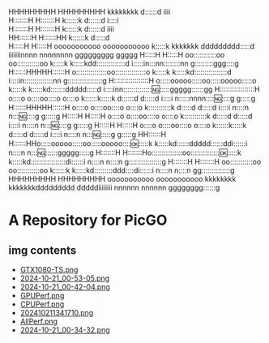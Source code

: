 HHHHHHHHH     HHHHHHHHH                                  kkkkkkkk                    d::::::d  iiii                                       
H:::::::H     H:::::::H                                  k::::::k                    d::::::d i::::i                                      
H:::::::H     H:::::::H                                  k::::::k                    d::::::d  iiii                                       
HH::::::H     H::::::HH                                  k::::::k                    d:::::d                                              
  H:::::H     H:::::H     ooooooooooo      ooooooooooo    k:::::k    kkkkkkk ddddddddd:::::d iiiiiiinnnn  nnnnnnnn       ggggggggg   ggggg
  H:::::H     H:::::H   oo:::::::::::oo  oo:::::::::::oo  k:::::k   k:::::kdd::::::::::::::d i:::::in:::nn::::::::nn    g:::::::::ggg::::g
  H::::::HHHHH::::::H  o:::::::::::::::oo:::::::::::::::o k:::::k  k:::::kd::::::::::::::::d  i::::in::::::::::::::nn  g:::::::::::::::::g
  H:::::::::::::::::H  o:::::ooooo:::::oo:::::ooooo:::::o k:::::k k:::::kd:::::::ddddd:::::d  i::::inn:::::::::::::::ng::::::ggggg::::::gg
  H:::::::::::::::::H  o::::o     o::::oo::::o     o::::o k::::::k:::::k d::::::d    d:::::d  i::::i  n:::::nnnn:::::ng:::::g     g:::::g 
  H::::::HHHHH::::::H  o::::o     o::::oo::::o     o::::o k:::::::::::k  d:::::d     d:::::d  i::::i  n::::n    n::::ng:::::g     g:::::g 
  H:::::H     H:::::H  o::::o     o::::oo::::o     o::::o k:::::::::::k  d:::::d     d:::::d  i::::i  n::::n    n::::ng:::::g     g:::::g 
  H:::::H     H:::::H  o::::o     o::::oo::::o     o::::o k::::::k:::::k d:::::d     d:::::d  i::::i  n::::n    n::::ng::::::g    g:::::g 
HH::::::H     H::::::HHo:::::ooooo:::::oo:::::ooooo:::::ok::::::k k:::::kd::::::ddddd::::::ddi::::::i n::::n    n::::ng:::::::ggggg:::::g 
H:::::::H     H:::::::Ho:::::::::::::::oo:::::::::::::::ok::::::k  k:::::kd:::::::::::::::::di::::::i n::::n    n::::n g::::::::::::::::g 
H:::::::H     H:::::::H oo:::::::::::oo  oo:::::::::::oo k::::::k   k:::::kd:::::::::ddd::::di::::::i n::::n    n::::n  gg::::::::::::::g 
HHHHHHHHH     HHHHHHHHH   ooooooooooo      ooooooooooo   kkkkkkkk    kkkkkkkddddddddd   dddddiiiiiiii nnnnnn    nnnnnn    gggggggg::::::g 
# A Repository for PicGO

## img contents

- [GTX1080-TS.png](img/GTX1080-TS.png)
- [2024-10-21_00-53-05.png](img/2024-10-21_00-53-05.png)
- [2024-10-21_00-42-04.png](img/2024-10-21_00-42-04.png)
- [GPUPerf.png](img/GPUPerf.png)
- [CPUPerf.png](img/CPUPerf.png)
- [202410211341710.png](img/202410211341710.png)
- [AllPerf.png](img/AllPerf.png)
- [2024-10-21_00-34-32.png](img/2024-10-21_00-34-32.png)

